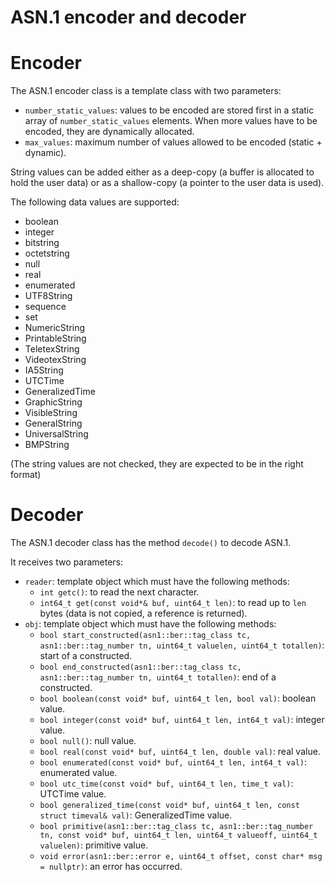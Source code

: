 ASN.1 encoder and decoder
=========================
# Encoder
The ASN.1 encoder class is a template class with two parameters:

* `number_static_values`: values to be encoded are stored first in a static array of `number_static_values` elements. When more values have to be encoded, they are dynamically allocated.
* `max_values`: maximum number of values allowed to be encoded (static + dynamic).

String values can be added either as a deep-copy (a buffer is allocated to hold the user data) or as a shallow-copy (a pointer to the user data is used).

The following data values are supported:

* boolean
* integer
* bitstring
* octetstring
* null
* real
* enumerated
* UTF8String
* sequence
* set
* NumericString
* PrintableString
* TeletexString
* VideotexString
* IA5String
* UTCTime
* GeneralizedTime
* GraphicString
* VisibleString
* GeneralString
* UniversalString
* BMPString

(The string values are not checked, they are expected to be in the right format)


# Decoder
The ASN.1 decoder class has the method `decode()` to decode ASN.1.

It receives two parameters:

* `reader`: template object which must have the following methods:
  * `int getc()`: to read the next character.
  * `int64_t get(const void*& buf, uint64_t len)`: to read up to `len` bytes (data is not copied, a reference is returned).
* `obj`: template object which must have the following methods:
  * `bool start_constructed(asn1::ber::tag_class tc, asn1::ber::tag_number tn, uint64_t valuelen, uint64_t totallen)`: start of a constructed.
  * `bool end_constructed(asn1::ber::tag_class tc, asn1::ber::tag_number tn, uint64_t totallen)`: end of a constructed.
  * `bool boolean(const void* buf, uint64_t len, bool val)`: boolean value.
  * `bool integer(const void* buf, uint64_t len, int64_t val)`: integer value.
  * `bool null()`: null value.
  * `bool real(const void* buf, uint64_t len, double val)`: real value.
  * `bool enumerated(const void* buf, uint64_t len, int64_t val)`: enumerated value.
  * `bool utc_time(const void* buf, uint64_t len, time_t val)`: UTCTime value.
  * `bool generalized_time(const void* buf, uint64_t len, const struct timeval& val)`: GeneralizedTime value.
  * `bool primitive(asn1::ber::tag_class tc, asn1::ber::tag_number tn, const void* buf, uint64_t len, uint64_t valueoff, uint64_t valuelen)`: primitive value.
  * `void error(asn1::ber::error e, uint64_t offset, const char* msg = nullptr)`: an error has occurred.
